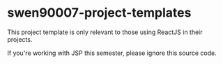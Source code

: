 # swen90007-project-templates

This project template is only relevant to those using ReactJS in their projects.

If you're working with JSP this semester, please ignore this source code.
